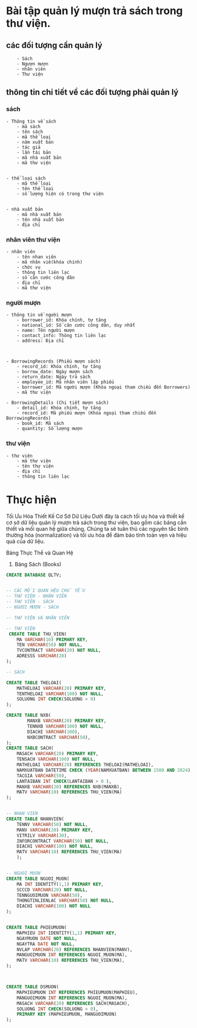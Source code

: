 # Bài tập quản lý mượn trả sách trong thư viện. 
 
## các đối tượng cần quản lý
        - Sách 
        - Ngượn mượn
        - nhân viên
        - Thư viện 


## thông tin chi tiết về các đối tượng phải quản lý 

### sách
    - Thông tin về sách 
        - mã sách 
        - tên sách 
        - mã thể loại 
        - năm xuất bản 
        - tác giả 
        - lần tái bản 
        - mã nhà xuất bản 
        - mã thư viện


    - thể loại sách 
        - mã thể loại 
        - tên thể loại 
        - số lượng hiện có trong thư viện 


    - nhà xuất bản 
        - mã nhà xuất bản 
        - tên nhà xuất bản 
        - địa chỉ 
    

### nhân viên thư viện 
    - nhân viên
        - tên nhan viên 
        - mã nhân viê(khóa chính)
        - chức vụ 
        - thông tin liên lạc 
        - số căn cước công dân 
        - địa chỉ 
        - mã thư viện 


### người mượn 
    - thông tin về người mượn 
        - borrower_id: Khóa chính, tự tăng
        - national_id: Số căn cước công dân, duy nhất
        - name: Tên người mượn
        - contact_info: Thông tin liên lạc
        - address: Địa chỉ 

    

    - BorrowingRecords (Phiếu mượn sách)
        - record_id: Khóa chính, tự tăng
        - borrow_date: Ngày mượn sách
        - return_date: Ngày trả sách
        - employee_id: Mã nhân viên lập phiếu
        - borrower_id: Mã người mượn (Khóa ngoại tham chiếu đến Borrowers)
        - mã thư viện 

    - BorrowingDetails (Chi tiết mượn sách)
        - detail_id: Khóa chính, tự tăng
        - record_id: Mã phiếu mượn (Khóa ngoại tham chiếu đến BorrowingRecords)
        - book_id: Mã sách
        - quantity: Số lượng mượn
    
### thư viện
    - thư viện
        - mã thư viện 
        - tên thư viện 
        - địa chỉ 
        - thông tin liên lạc 
        



# Thực hiện 
Tối Ưu Hóa Thiết Kế Cơ Sở Dữ Liệu
Dưới đây là cách tối ưu hóa và thiết kế cơ sở dữ liệu quản lý mượn trả sách trong thư viện, bao gồm các bảng cần thiết và mối quan hệ giữa chúng. Chúng ta sẽ tuân thủ các nguyên tắc bình thường hóa (normalization) và tối ưu hóa để đảm bảo tính toàn vẹn và hiệu quả của dữ liệu.

Bảng Thực Thể và Quan Hệ
1. Bảng Sách (Books)
```sql
CREATE DATABASE QLTV;


-- CÁC MỐI QUAN HỆU CHỦ YẾU 
-- THƯ VIỆN - NHÂN VIÊN 
-- THƯ VIÊN - SÁCH 
-- NGƯƠI MƯỢN - SÁCH 

-- THƯ VIỆN VÀ NHÂN VIÊN 

-- THƯ VIỆN 
 CREATE TABLE THU_VIEN(
	MA VARCHAR(10) PRIMARY KEY, 
	TEN VARCHAR(50) NOT NULL,
	TVCONTRACT VARCHAR(20) NOT NULL, 
	ADRESSS VARCHAR(20) 
);

-- SÁCH 

CREATE TABLE THELOAI(
	MATHELOAI VARCHAR(20) PRIMARY KEY, 
	TENTHELOAI VARCHAR(100) NOT NULL, 
	SOLUONG INT CHECK(SOLUONG > 0)
);

CREATE TABLE NXB(
		MANXB VARCHAR(20) PRIMARY KEY, 
		TENNXB VARCHAR(100) NOT NULL, 
		DIACHI VARCHAR(100), 
		NXBCONTRACT VARCHAR(50),
);
CREATE TABLE SACH(
    MASACH VARCHAR(20) PRIMARY KEY,
    TENSACH VARCHAR(100) NOT NULL,
    MATHELOAI VARCHAR(20) REFERENCES THELOAI(MATHELOAI),
    NAMXUATBAN DATETIME CHECK (YEAR(NAMXUATBAN) BETWEEN 1500 AND 2024),
    TACGIA VARCHAR(50),
	LANTAIBAN INT CHECK(LANTAIBAN > 0 ),
	MANXB VARCHAR(20) REFERENCES NXB(MANXB),
	MATV VARCHAR(10) REFERENCES THU_VIEN(MA)
);


-- NHAN VIEN 
CREATE TABLE NHANVIEN(
    TENNV VARCHAR(50) NOT NULL,
    MANV VARCHAR(20) PRIMARY KEY,
	VITRILV VARCHAR(30),
	INFORCONTRACT VARCHAR(50) NOT NULL, 
	DIACHI VARCHAR(100) NOT NULL,
	MATV VARCHAR(10) REFERENCES THU_VIEN(MA)
	);


-- NGUOI MUON
CREATE TABLE NGUOI_MUON(
	MA INT IDENTITY(1,1) PRIMARY KEY,
    SCCCD VARCHAR(20) NOT NULL,
    TENNGUOIMUON VARCHAR(50),
	THONGTINLIENLAC VARCHAR(50) NOT NULL,
    DIACHI VARCHAR(100) NOT NULL
);


CREATE TABLE PHIEUMUON(
	MAPHIEU INT IDENTITY(1,1) PRIMARY KEY, 
	NGAYMUON DATE NOT NULL, 
	NGAYTRA DATE NOT NULL, 
	NVLAP VARCHAR(20) REFERENCES NHANVIEN(MANV),
	MANGUOIMUON INT REFERENCES NGUOI_MUON(MA),
	MATV VARCHAR(10) REFERENCES THU_VIEN(MA),
);



CREATE TABLE DSMUON(
	MAPHIEUMUON INT REFERENCES PHIEUMUON(MAPHIEU), 
	MANGUOIMUON INT REFERENCES NGUOI_MUON(MA), 
	MASACH VARCHAR(20) REFERENCES SACH(MASACH), 
	SOLUONG INT CHECK(SOLUONG > 0),
	PRIMARY KEY (MAPHIEUMUON, MANGUOIMUON)
);

```